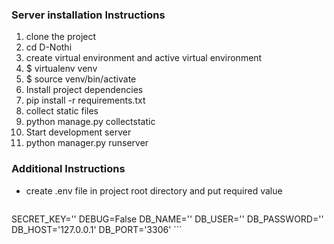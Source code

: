 ### Server installation Instructions

1. clone the project
2. cd D-Nothi
3. create virtual environment and active virtual environment
  1. $ virtualenv venv
  2. $ source venv/bin/activate
4. Install project dependencies
  1. pip install -r requirements.txt
5. collect static files
  1. python manage.py collectstatic
5. Start development server
  1. python manager.py runserver


### Additional Instructions
-  create .env file in project root directory and put required value
    ```
  SECRET_KEY=''
  DEBUG=False
  DB_NAME=''
  DB_USER=''
  DB_PASSWORD=''
  DB_HOST='127.0.0.1'
  DB_PORT='3306'
    ```
